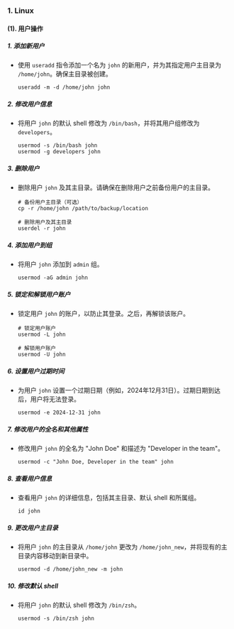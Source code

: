 ### 1. Linux

#### (1). 用户操作

##### 1. **添加新用户**

* 使用 `useradd` 指令添加一个名为 `john` 的新用户，并为其指定用户主目录为 `/home/john`。确保主目录被创建。

  ```
  useradd -m -d /home/john john
  ```

##### 2. **修改用户信息**

* 将用户 `john` 的默认 shell 修改为 `/bin/bash`，并将其用户组修改为 `developers`。

  ```
  usermod -s /bin/bash john
  usermod -g developers john
  ```

##### 3. **删除用户**

* 删除用户 `john` 及其主目录。请确保在删除用户之前备份用户的主目录。

  ```
  # 备份用户主目录（可选）
  cp -r /home/john /path/to/backup/location
  
  # 删除用户及其主目录
  userdel -r john
  ```

##### 4. **添加用户到组**

* 将用户 `john` 添加到 `admin` 组。

  ```
  usermod -aG admin john
  ```

##### 5. **锁定和解锁用户账户**

* 锁定用户 `john` 的账户，以防止其登录。之后，再解锁该账户。

  ```
  # 锁定用户账户
  usermod -L john
  
  # 解锁用户账户
  usermod -U john
  ```

##### 6. **设置用户过期时间**

* 为用户 `john` 设置一个过期日期（例如，2024年12月31日）。过期日期到达后，用户将无法登录。

  ```
  usermod -e 2024-12-31 john
  ```

##### 7. **修改用户的全名和其他属性**

* 修改用户 `john` 的全名为 "John Doe" 和描述为 "Developer in the team"。

  ```
  usermod -c "John Doe, Developer in the team" john
  ```

##### 8. **查看用户信息**

* 查看用户 `john` 的详细信息，包括其主目录、默认 shell 和所属组。

  ```
  id john
  ```

##### 9. **更改用户主目录**

* 将用户 `john` 的主目录从 `/home/john` 更改为 `/home/john_new`，并将现有的主目录内容移动到新目录中。

  ```
  usermod -d /home/john_new -m john
  ```

##### 10. **修改默认 shell**

* 将用户 `john` 的默认 shell 修改为 `/bin/zsh`。

  ```
  usermod -s /bin/zsh john
  ```



